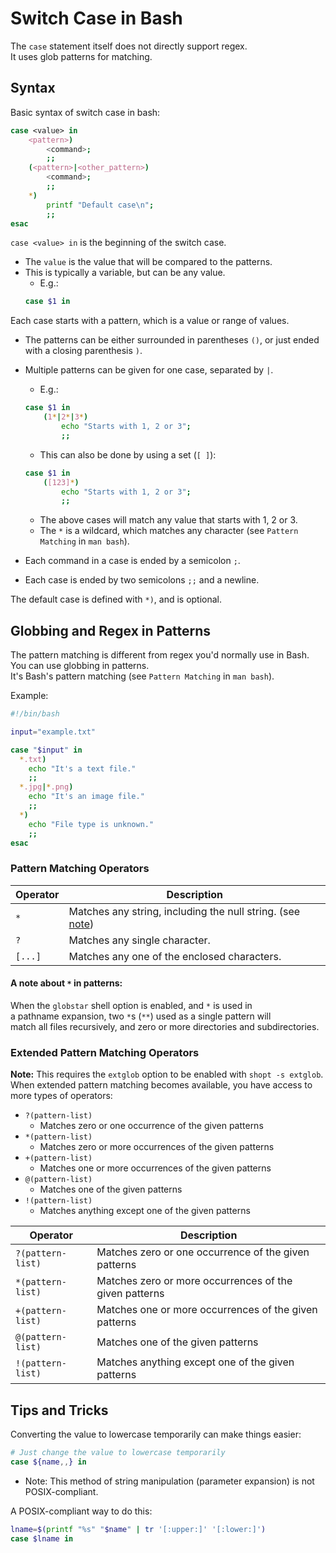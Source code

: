 
# Switch Case in Bash  
The `case` statement itself does not directly support regex.  
It uses glob patterns for matching.  

## Syntax  
Basic syntax of switch case in bash:  
```bash  
case <value> in  
    <pattern>)  
        <command>;  
        ;;  
    (<pattern>|<other_pattern>)  
        <command>;  
        ;;  
    *)  
        printf "Default case\n";  
        ;;  
esac  
```
`case <value> in` is the beginning of the switch case.  
* The `value` is the value that will be compared to the patterns. 
* This is typically a variable, but can be any value.  
    * E.g.:  
    ```bash  
    case $1 in  
    ```

Each case starts with a pattern, which is a value or range of values.  
* The patterns can be either surrounded in parentheses `()`, or just ended  
  with a closing parenthesis `)`.  
* Multiple patterns can be given for one case, separated by `|`.  
    * E.g.:  
    ```bash  
    case $1 in  
        (1*|2*|3*)  
            echo "Starts with 1, 2 or 3";  
            ;;  
    ```
    * This can also be done by using a set (`[ ]`):  
    ```bash  
    case $1 in  
        ([123]*)  
            echo "Starts with 1, 2 or 3";  
            ;;  
    ```
    * The above cases will match any value that starts with 1, 2 or 3.  
    * The `*` is a wildcard, which matches any 
      character (see `Pattern Matching` in `man bash`).  

* Each command in a case is ended by a semicolon `;`.  
* Each case is ended by two semicolons `;;` and a newline.  


The default case is defined with `*)`, and is optional.  


## Globbing and Regex in Patterns  
The pattern matching is different from regex you'd normally use in Bash.  
You can use globbing in patterns.  
It's Bash's pattern matching (see `Pattern Matching` in `man bash`).  

Example:  
```bash  
#!/bin/bash  

input="example.txt"  

case "$input" in  
  *.txt)  
    echo "It's a text file."  
    ;;  
  *.jpg|*.png)  
    echo "It's an image file."  
    ;;  
  *)  
    echo "File type is unknown."  
    ;;  
esac  
```


### Pattern Matching Operators  

| Operator | Description 
|-|-  
| `*` | Matches any string, including the null string. (see [note](#a-note-about-in-patterns))  
| `?` | Matches any single character.  
| `[...]` | Matches any one of the enclosed characters. 

#### A note about `*` in patterns:  
When the `globstar` shell option is enabled, and `*` is used in  
a pathname expansion, two `*`s (`**`) used as a single pattern will  
match all files recursively, and zero or more directories and subdirectories.  

### Extended Pattern Matching Operators  
**Note:** This requires the `extglob` option to be enabled with `shopt -s extglob`.  
When extended pattern matching becomes available, you have access 
to more types of operators:  

* `?(pattern-list)`
    * Matches zero or one occurrence of the given patterns  
* `*(pattern-list)`
    * Matches zero or more occurrences of the given patterns  
* `+(pattern-list)`
    * Matches one or more occurrences of the given patterns  
* `@(pattern-list)`
    * Matches one of the given patterns  
* `!(pattern-list)`
    * Matches anything except one of the given patterns  

|  Operator           |  Description  
|-|-  
|  `?(pattern-list)`  |  Matches zero or one occurrence of the given patterns  
|  `*(pattern-list)`  |  Matches zero or more occurrences of the given patterns  
|  `+(pattern-list)`  |  Matches one or more occurrences of the given patterns  
|  `@(pattern-list)`  |  Matches one of the given patterns  
|  `!(pattern-list)`  |  Matches anything except one of the given patterns  


## Tips and Tricks  
Converting the value to lowercase temporarily can make things easier:  
```bash  
# Just change the value to lowercase temporarily  
case ${name,,} in  
```
* Note: This method of string manipulation (parameter expansion) is not POSIX-compliant.  

A POSIX-compliant way to do this:  
```sh  
lname=$(printf "%s" "$name" | tr '[:upper:]' '[:lower:]')  
case $lname in  
```




